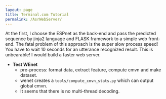 ```yaml
---
layout: page
title: Terminal.com Tutorial
permalink: /AsrWebServer/
---
```


At the first, I choose the ESPnet as the back-end and pass the predicted sequence by jinja2 language and FLASK framework to a simple web front-end. The fatal problem of this approach is the super slow process speed! You have to wait 10 seconds for an utterance recognized result. This is unbearable! I would build a faster web server.
- **Test WEnet**
  * pre-process: format data, extract feature, compute cmvn and make dataset.
  * wenet creates a `tools/compute_cmvn_stats.py` which can output global cmvn. 
  * It seems that there is no multi-thread decoding.